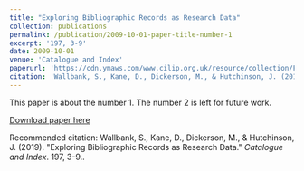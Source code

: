 ```yaml
---
title: "Exploring Bibliographic Records as Research Data"
collection: publications
permalink: /publication/2009-10-01-paper-title-number-1
excerpt: '197, 3-9'
date: 2009-10-01
venue: 'Catalogue and Index'
paperurl: 'https://cdn.ymaws.com/www.cilip.org.uk/resource/collection/F71F19C3-49CF-462D-8165-B07967EE07F0/C&I_197.pdf'
citation: 'Wallbank, S., Kane, D., Dickerson, M., & Hutchinson, J. (2019). &quot;Paper Title Number 1.&quot; <i>Catalogue and Index</i>. 197, 3-9.'
---
```

This paper is about the number 1. The number 2 is left for future work.

[Download paper here](https://cdn.ymaws.com/www.cilip.org.uk/resource/collection/F71F19C3-49CF-462D-8165-B07967EE07F0/C&I_197.pdf)

Recommended citation: Wallbank, S., Kane, D., Dickerson, M., & Hutchinson, J. (2019). &quot;Exploring Bibliographic Records as Research Data.&quot; <i>Catalogue and Index</i>. 197, 3-9..
